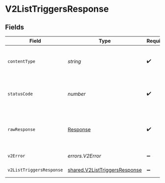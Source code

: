 # V2ListTriggersResponse


## Fields

| Field                                                                                 | Type                                                                                  | Required                                                                              | Description                                                                           |
| ------------------------------------------------------------------------------------- | ------------------------------------------------------------------------------------- | ------------------------------------------------------------------------------------- | ------------------------------------------------------------------------------------- |
| `contentType`                                                                         | *string*                                                                              | :heavy_check_mark:                                                                    | HTTP response content type for this operation                                         |
| `statusCode`                                                                          | *number*                                                                              | :heavy_check_mark:                                                                    | HTTP response status code for this operation                                          |
| `rawResponse`                                                                         | [Response](https://developer.mozilla.org/en-US/docs/Web/API/Response)                 | :heavy_check_mark:                                                                    | Raw HTTP response; suitable for custom response parsing                               |
| `v2Error`                                                                             | *errors.V2Error*                                                                      | :heavy_minus_sign:                                                                    | General error                                                                         |
| `v2ListTriggersResponse`                                                              | [shared.V2ListTriggersResponse](../../../sdk/models/shared/v2listtriggersresponse.md) | :heavy_minus_sign:                                                                    | List of triggers                                                                      |